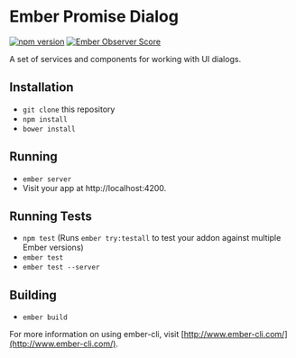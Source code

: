 # Ember Promise Dialog

[![npm version](https://badge.fury.io/js/ember-promise-dialog.svg)](http://badge.fury.io/js/ember-promise-dialog)
[![Ember Observer Score](http://emberobserver.com/badges/ember-promise-dialog.svg)](http://emberobserver.com/addons/ember-promise-dialog)

A set of services and components for working with UI dialogs.

## Installation

* `git clone` this repository
* `npm install`
* `bower install`

## Running

* `ember server`
* Visit your app at http://localhost:4200.

## Running Tests

* `npm test` (Runs `ember try:testall` to test your addon against multiple Ember versions)
* `ember test`
* `ember test --server`

## Building

* `ember build`

For more information on using ember-cli, visit [http://www.ember-cli.com/](http://www.ember-cli.com/).

